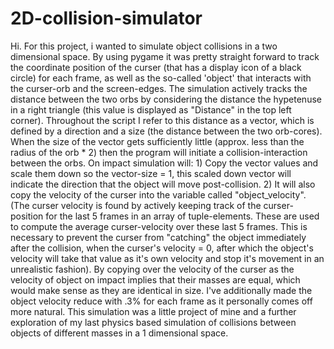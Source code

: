 # 2D-collision-simulator
Hi. For this project, i wanted to simulate object collisions in a two dimensional space. By using pygame it was pretty straight forward to track the coordinate position of the curser (that has a display icon of a black circle) for each frame, as well as the so-called 'object' that interacts with the curser-orb and the screen-edges. The simulation actively tracks the distance between the two orbs by considering the distance the hypetenuse in a right triangle (this value is displayed as "Distance" in the top left corner). Throughout the script I refer to this distance as a vector, which is defined by a direction and a size (the distance between the two orb-cores). When the size of the vector gets sufficiently little (approx. less than the radius of the orb * 2) then the program will initiate a collision-interaction between the orbs. On impact simulation will: 1) Copy the vector values and scale them down so the vector-size = 1, this scaled down vector will indicate the direction that the object will move post-collision. 2) It will also copy the velocity of the curser into the variable called "object_velocity". (The curser velocity is found by actively keeping track of the curser-position for the last 5 frames in an array of tuple-elements. These are used to compute the average curser-velocity over these last 5 frames. This is necessary to prevent the curser from "catching" the object immediately after the collision, when the curser's velocity = 0, after which the object's velocity will take that value as it's own velocity and stop it's movement in an unrealistic fashion). By copying over the velocity of the curser as the velocity of object on impact implies that their masses are equal, which would make sense as they are identical in size. I've additionally made the object velocity reduce with .3% for each frame as it personally comes off more natural. This simulation was a little project of mine and a further exploration of my last physics based simulation of collisions between objects of different masses in a 1 dimensional space.
